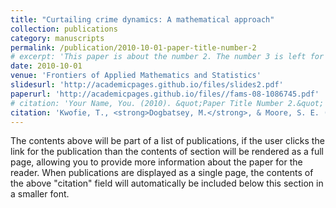 ```yaml
---
title: "Curtailing crime dynamics: A mathematical approach"
collection: publications
category: manuscripts
permalink: /publication/2010-10-01-paper-title-number-2
# excerpt: 'This paper is about the number 2. The number 3 is left for future work.'
date: 2010-10-01
venue: 'Frontiers of Applied Mathematics and Statistics'
slidesurl: 'http://academicpages.github.io/files/slides2.pdf'
paperurl: 'http://academicpages.github.io/files//fams-08-1086745.pdf'
# citation: 'Your Name, You. (2010). &quot;Paper Title Number 2.&quot; <i>Journal 1</i>. 1(2).'
citation: 'Kwofie, T., <strong>Dogbatsey, M.</strong>, & Moore, S. E. (2023). Curtailing crime dynamics: A mathematical approach. Frontiers in Applied Mathematics and Statistics, 8, 1086745.'
---
```


The contents above will be part of a list of publications, if the user clicks the link for the publication than the contents of section will be rendered as a full page, allowing you to provide more information about the paper for the reader. When publications are displayed as a single page, the contents of the above "citation" field will automatically be included below this section in a smaller font.